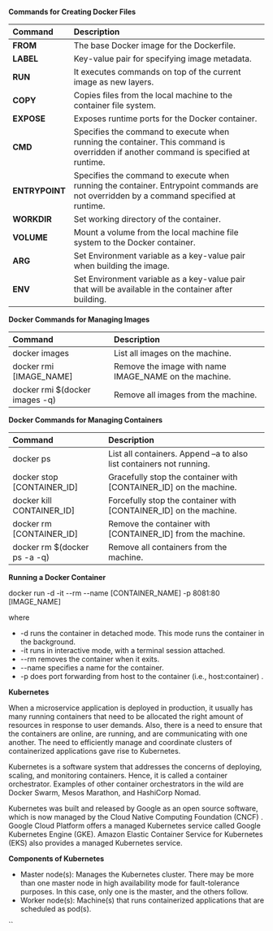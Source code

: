 **Commands for Creating Docker Files**

| Command        | Description                                                  |
| :------------- | :----------------------------------------------------------- |
| **FROM**       | The base Docker image for the Dockerfile.                    |
| **LABEL**      | Key-value pair for specifying image metadata.                |
| **RUN**        | It executes commands on top of the current image as new layers. |
| **COPY**       | Copies files from the local machine to the container file system. |
| **EXPOSE**     | Exposes runtime ports for the Docker container.              |
| **CMD**        | Specifies the command to execute when running the container. This command is overridden if another command is specified at runtime. |
| **ENTRYPOINT** | Specifies the command to execute when running the container. Entrypoint commands are not overridden by a command specified at runtime. |
| **WORKDIR**    | Set working directory of the container.                      |
| **VOLUME**     | Mount a volume from the local machine file system to the Docker container. |
| **ARG**        | Set Environment variable as a key-value pair when building the image. |
| **ENV**        | Set Environment variable as a key-value pair that will be available in the container after building. |



**Docker Commands for Managing Images**

| Command                        | Description                                           |
| :----------------------------- | :---------------------------------------------------- |
| docker images                  | List all images on the machine.                       |
| docker rmi [IMAGE_NAME]        | Remove the image with name IMAGE_NAME on the machine. |
| docker rmi $(docker images -q) | Remove all images from the machine.                   |



**Docker Commands for Managing Containers**

| Command                      | Description                                                  |
| :--------------------------- | :----------------------------------------------------------- |
| docker ps                    | List all containers. Append –a to also list containers not running. |
| docker stop [CONTAINER_ID]   | Gracefully stop the container with [CONTAINER_ID] on the machine. |
| docker kill CONTAINER_ID]    | Forcefully stop the container with [CONTAINER_ID] on the machine. |
| docker rm [CONTAINER_ID]     | Remove the container with [CONTAINER_ID] from the machine.   |
| docker rm $(docker ps -a -q) | Remove all containers from the machine.                      |



**Running a Docker Container**

docker run -d -it --rm --name [CONTAINER_NAME] -p 8081:80 [IMAGE_NAME]

where

- -d runs the container in detached mode. This mode runs the container in the background.
- -it runs in interactive mode, with a terminal session attached.
- --rm removes the container when it exits.
- --name specifies a name for the container.
- -p does port forwarding from host to the container (i.e., host:container) .

**Kubernetes**

When a microservice application is deployed in production, it usually has many running containers that need to be allocated the right amount of resources in response to user demands. Also, there is a need to ensure that the containers are online, are running, and are communicating with one another. The need to efficiently manage and coordinate clusters of containerized applications gave rise to Kubernetes.

Kubernetes is a software system that addresses the concerns of deploying, scaling, and monitoring containers. Hence, it is called a container orchestrator. Examples of other container orchestrators in the wild are Docker Swarm, Mesos Marathon, and HashiCorp Nomad.

Kubernetes was built and released by Google as an open source software, which is now managed by the Cloud Native Computing Foundation (CNCF) . Google Cloud Platform offers a managed Kubernetes service called Google Kubernetes Engine (GKE). Amazon Elastic Container Service for Kubernetes (EKS) also provides a managed Kubernetes service.

**Components of Kubernetes**

- Master node(s): Manages the Kubernetes cluster. There may be more than one master node in high availability mode for fault-tolerance purposes. In this case, only one is the master, and the others follow.
- Worker node(s): Machine(s) that runs containerized applications that are scheduled as pod(s).

``